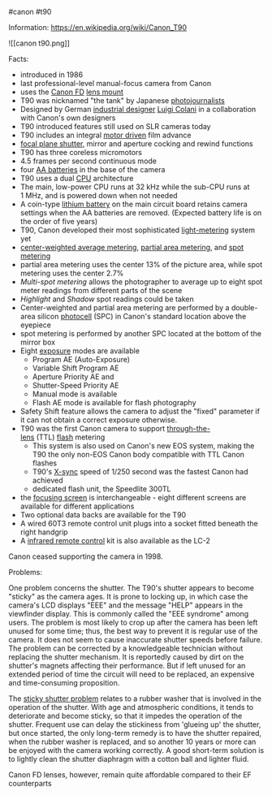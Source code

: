 #canon #t90 

Information:
https://en.wikipedia.org/wiki/Canon_T90

![[canon t90.png]]

Facts:

* introduced in 1986
* last professional-level manual-focus camera from Canon
* uses the [Canon FD](https://en.wikipedia.org/wiki/Canon_FD "Canon FD") [lens mount](https://en.wikipedia.org/wiki/Lens_mount "Lens mount")
* T90 was nicknamed "the tank" by Japanese [photojournalists](https://en.wikipedia.org/wiki/Photojournalist "Photojournalist")
* Designed by German [industrial designer](https://en.wikipedia.org/wiki/Industrial_designer "Industrial designer") [Luigi Colani](https://en.wikipedia.org/wiki/Luigi_Colani "Luigi Colani") in a collaboration with Canon's own designers
* T90 introduced features still used on SLR cameras today
* T90 includes an integral [motor driven](https://en.wikipedia.org/wiki/Motor_drive "Motor drive") film advance
* [focal plane shutter](https://en.wikipedia.org/wiki/Focal_plane_shutter "Focal plane shutter"), mirror and aperture cocking and rewind functions
* T90 has three coreless micromotors
* 4.5 frames per second continuous mode
* four [AA batteries](https://en.wikipedia.org/wiki/AA_batteries "AA batteries") in the base of the camera
* T90 uses a dual [CPU](https://en.wikipedia.org/wiki/Central_processing_unit "Central processing unit") architecture
* The main, low-power CPU runs at 32 kHz while the sub-CPU runs at 1 MHz, and is powered down when not needed
* A coin-type [lithium battery](https://en.wikipedia.org/wiki/Lithium_battery "Lithium battery") on the main circuit board retains camera settings when the AA batteries are removed. (Expected battery life is on the order of five years)
* T90, Canon developed their most sophisticated [light-metering](https://en.wikipedia.org/wiki/Light_meter "Light meter") system yet
* [center-weighted average metering](https://en.wikipedia.org/wiki/Center-weighted_average_metering "Center-weighted average metering"), [partial area metering](https://en.wikipedia.org/wiki/Partial_area_metering "Partial area metering"), and [spot metering](https://en.wikipedia.org/wiki/Spot_metering "Spot metering")
* partial area metering uses the center 13% of the picture area, while spot metering uses the center 2.7%
* _Multi-spot metering_ allows the photographer to average up to eight spot meter readings from different parts of the scene
* _Highlight_ and _Shadow_ spot readings could be taken
* Center-weighted and partial area metering are performed by a double-area silicon [photocell](https://en.wikipedia.org/wiki/Photocell "Photocell") (SPC) in Canon's standard location above the eyepiece
* spot metering is performed by another SPC located at the bottom of the mirror box
* Eight [exposure](https://en.wikipedia.org/wiki/Exposure_(photography) "Exposure (photography)") modes are available
	* Program AE (Auto-Exposure)
	* Variable Shift Program AE
	* Aperture Priority AE and 
	* Shutter-Speed Priority AE
	* Manual mode is available
	* Flash AE mode is available for flash photography
* Safety Shift feature allows the camera to adjust the "fixed" parameter if it can not obtain a correct exposure otherwise.
* T90 was the first Canon camera to support [through-the-lens](https://en.wikipedia.org/wiki/Through-the-lens "Through-the-lens") (TTL) [flash](https://en.wikipedia.org/wiki/Flash_(photography) "Flash (photography)") metering
	* This system is also used on Canon's new EOS system, making the T90 the only non-EOS Canon body compatible with TTL Canon flashes
	* T90's [X-sync](https://en.wikipedia.org/wiki/X-sync "X-sync") speed of 1/250 second was the fastest Canon had achieved
	* dedicated flash unit, the Speedlite 300TL
* the [focusing screen](https://en.wikipedia.org/wiki/Focusing_screen "Focusing screen") is interchangeable - eight different screens are available for different applications
* Two optional data backs are available for the T90
* A wired 60T3 remote control unit plugs into a socket fitted beneath the right handgrip
* A [infrared remote control](https://en.wikipedia.org/wiki/Infrared_remote_control "Infrared remote control") kit is also available as the LC-2

Canon ceased supporting the camera in 1998.

Problems:

One problem concerns the shutter. The T90's shutter appears to become "sticky" as the camera ages. It is prone to locking up, in which case the camera's LCD displays "EEE" and the message "HELP" appears in the viewfinder display. This is commonly called the "EEE syndrome" among users. The problem is most likely to crop up after the camera has been left unused for some time; thus, the best way to prevent it is regular use of the camera. It does not seem to cause inaccurate shutter speeds before failure. The problem can be corrected by a knowledgeable technician without replacing the shutter mechanism. It is reportedly caused by dirt on the shutter's magnets affecting their performance. But if left unused for an extended period of time the circuit will need to be replaced, an expensive and time-consuming proposition.

The [sticky shutter problem](https://en.wikipedia.org/wiki/Canon_EOS_100#Use_today "Canon EOS 100") relates to a rubber washer that is involved in the operation of the shutter. With age and atmospheric conditions, it tends to deteriorate and become sticky, so that it impedes the operation of the shutter. Frequent use can delay the stickiness from 'glueing up' the shutter, but once started, the only long-term remedy is to have the shutter repaired, when the rubber washer is replaced, and so another 10 years or more can be enjoyed with the camera working correctly. A good short-term solution is to lightly clean the shutter diaphragm with a cotton ball and lighter fluid.

Canon FD lenses, however, remain quite affordable compared to their EF counterparts

